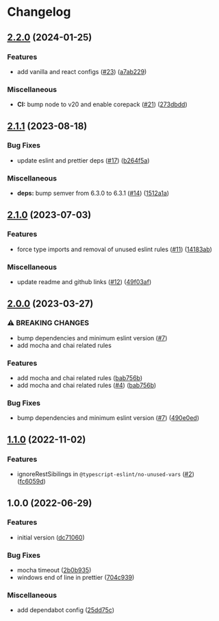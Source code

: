 # Changelog

## [2.2.0](https://github.com/ChainSafe/eslint-config/compare/v2.1.1...v2.2.0) (2024-01-25)


### Features

* add vanilla and react configs ([#23](https://github.com/ChainSafe/eslint-config/issues/23)) ([a7ab229](https://github.com/ChainSafe/eslint-config/commit/a7ab2291c9307016a43e5de5778aab922f02a1e0))


### Miscellaneous

* **CI:** bump node to v20 and enable corepack ([#21](https://github.com/ChainSafe/eslint-config/issues/21)) ([273dbdd](https://github.com/ChainSafe/eslint-config/commit/273dbdd926e2aaa82bd5b18c23ef6fd6acaeab1e))

## [2.1.1](https://github.com/ChainSafe/eslint-config/compare/v2.1.0...v2.1.1) (2023-08-18)


### Bug Fixes

* update eslint and prettier deps ([#17](https://github.com/ChainSafe/eslint-config/issues/17)) ([b264f5a](https://github.com/ChainSafe/eslint-config/commit/b264f5a23391d997e7ac6025d4c296225966bee8))


### Miscellaneous

* **deps:** bump semver from 6.3.0 to 6.3.1 ([#14](https://github.com/ChainSafe/eslint-config/issues/14)) ([1512a1a](https://github.com/ChainSafe/eslint-config/commit/1512a1abc8ec698d9d06eee7a3cd54775ea977ba))

## [2.1.0](https://github.com/ChainSafe/eslint-config/compare/v2.0.0...v2.1.0) (2023-07-03)


### Features

* force type imports and removal of unused eslint rules ([#11](https://github.com/ChainSafe/eslint-config/issues/11)) ([14183ab](https://github.com/ChainSafe/eslint-config/commit/14183ab95b087dddaa097d6b989ba1c27eae8a1b))


### Miscellaneous

* update readme and github links ([#12](https://github.com/ChainSafe/eslint-config/issues/12)) ([49f03af](https://github.com/ChainSafe/eslint-config/commit/49f03afea3da4eb2fea7e13ffaf8896cfde75a27))

## [2.0.0](https://github.com/ChainSafe/eslint-config/compare/v1.1.0...v2.0.0) (2023-03-27)


### ⚠ BREAKING CHANGES

* bump dependencies and minimum eslint version ([#7](https://github.com/ChainSafe/eslint-config/issues/7))
* add mocha and chai related rules

### Features

* add mocha and chai related rules ([bab756b](https://github.com/ChainSafe/eslint-config/commit/bab756b901be3364574d23eb5621dad96959f5e5))
* add mocha and chai related rules ([#4](https://github.com/ChainSafe/eslint-config/issues/4)) ([bab756b](https://github.com/ChainSafe/eslint-config/commit/bab756b901be3364574d23eb5621dad96959f5e5))


### Bug Fixes

* bump dependencies and minimum eslint version ([#7](https://github.com/ChainSafe/eslint-config/issues/7)) ([490e0ed](https://github.com/ChainSafe/eslint-config/commit/490e0ed14bef84ae94a72f8707341b9298cca05a))

## [1.1.0](https://github.com/ChainSafe/eslint-config/compare/v1.0.0...v1.1.0) (2022-11-02)


### Features

* ignoreRestSibilings in `@typescript-eslint/no-unused-vars` ([#2](https://github.com/ChainSafe/eslint-config/issues/2)) ([fc6059d](https://github.com/ChainSafe/eslint-config/commit/fc6059dd6cb088f55f277d63a13d373eddd1ae9e))

## 1.0.0 (2022-06-29)


### Features

* initial version ([dc71060](https://github.com/ChainSafe/shared-eslint-config/commit/dc71060d6b551bbc1dc36ea8c3a3944b883b6666))


### Bug Fixes

* mocha timeout ([2b0b935](https://github.com/ChainSafe/shared-eslint-config/commit/2b0b935dc8aa5579cafa0516b826359808e628ae))
* windows end of line in prettier ([704c939](https://github.com/ChainSafe/shared-eslint-config/commit/704c939edc059e0b194d46dbd2087e73f89a32f4))


### Miscellaneous

* add dependabot config ([25dd75c](https://github.com/ChainSafe/shared-eslint-config/commit/25dd75c739964239d98158b73a3b074bde7bb26d))
